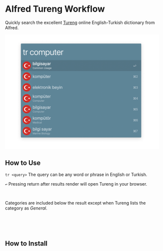 # Alfred Tureng Workflow

Quickly search the excellent [Tureng](http://tureng.com) online English-Turkish dictionary from Alfred.


![](https://github.com/jmcannon/alfred-tureng/raw/master/screenshot1.png "")


## How to Use ##
`tr <query>` The query can be any word or phrase in English or Turkish.

`↩` Pressing return after results render will open Tureng in your browser.

<br />

Categories are included below the result except when Tureng lists the category as *General*.

<br /><br /><br />



## How to Install ##

